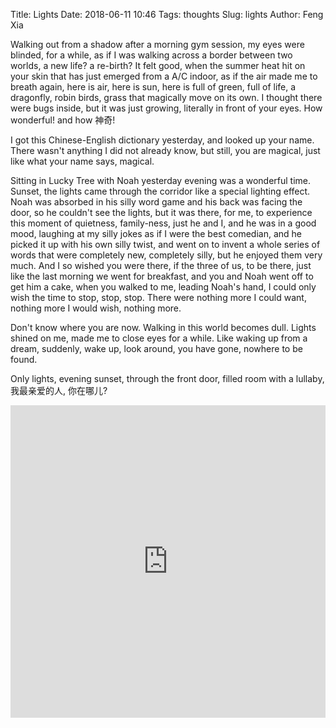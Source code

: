 Title: Lights
Date: 2018-06-11 10:46
Tags: thoughts
Slug: lights
Author: Feng Xia


Walking out from a shadow after a morning gym session, my eyes were
blinded, for a while, as if I was walking across a border between two
worlds, a new life? a re-birth? It felt good, when the summer heat hit
on your skin that has just emerged from a A/C indoor, as if the air
made me to breath again, here is air, here is sun, here is full of
green, full of life, a dragonfly, robin birds, grass that magically
move on its own. I thought there were bugs inside, but it was just
growing, literally in front of your eyes. How wonderful! and how 神奇!

I got this Chinese-English dictionary yesterday, and looked up your
name. There wasn't anything I did not already know, but still, you are
magical, just like what your name says, magical.

Sitting in Lucky Tree with Noah yesterday evening was a wonderful
time. Sunset, the lights came through the corridor like a special
lighting effect. Noah was absorbed in his silly word game and his back
was facing the door, so he couldn't see the lights, but it was there,
for me, to experience this moment of quietness, family-ness, just he
and I, and he was in a good mood, laughing at my silly jokes as if I
were the best comedian, and he picked it up with his own silly twist,
and went on to invent a whole series of words that were completely
new, completely silly, but he enjoyed them very much. And I so wished
you were there, if the three of us, to be there, just like the last
morning we went for breakfast, and you and Noah went off to get him a
cake, when you walked to me, leading Noah's hand, I could only wish
the time to stop, stop, stop. There were nothing more I could want,
nothing more I would wish, nothing more.

Don't know where you are now. Walking in this world becomes
dull. Lights shined on me, made me to close eyes for a while. Like
waking up from a dream, suddenly, wake up, look around, you have gone,
nowhere to be found.

Only lights, evening sunset, through the front door, filled room with
a lullaby, 我最亲爱的人, 你在哪儿?

<iframe width="100%" height="500"
src="https://www.youtube.com/embed/VpZJNKi5EYs" frameborder="0"
allow="autoplay; encrypted-media" allowfullscreen></iframe>

